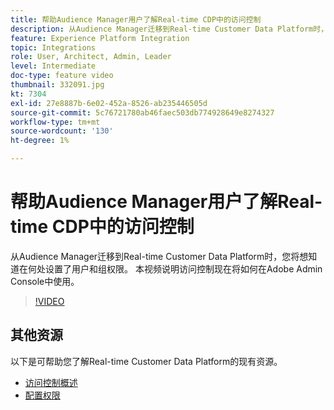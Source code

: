 ```yaml
---
title: 帮助Audience Manager用户了解Real-time CDP中的访问控制
description: 从Audience Manager迁移到Real-time Customer Data Platform时，您将想知道在何处设置了用户和组权限。 本视频说明访问控制现在将如何在Adobe Admin Console中使用。
feature: Experience Platform Integration
topic: Integrations
role: User, Architect, Admin, Leader
level: Intermediate
doc-type: feature video
thumbnail: 332091.jpg
kt: 7304
exl-id: 27e8887b-6e02-452a-8526-ab235446505d
source-git-commit: 5c76721780ab46faec503db774928649e8274327
workflow-type: tm+mt
source-wordcount: '130'
ht-degree: 1%

---
```


# 帮助Audience Manager用户了解Real-time CDP中的访问控制

从Audience Manager迁移到Real-time Customer Data Platform时，您将想知道在何处设置了用户和组权限。 本视频说明访问控制现在将如何在Adobe Admin Console中使用。

>[!VIDEO](https://video.tv.adobe.com/v/332091/?quality=12&learn=on)

## 其他资源

以下是可帮助您了解Real-time Customer Data Platform的现有资源。

* [访问控制概述](https://experienceleague.adobe.com/docs/experience-platform/access-control/home.html?lang=en#access-control-hierarchy-and-workflow)
* [配置权限](https://experienceleague.adobe.com/docs/platform-learn/getting-started-for-data-architects-and-data-engineers/configure-permissions.html?lang=en)
